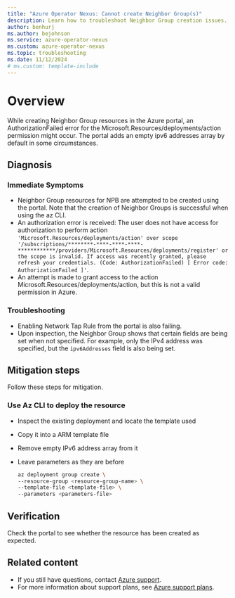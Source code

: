 ```yaml
---
title: "Azure Operator Nexus: Cannot create Neighbor Group(s)"
description: Learn how to troubleshoot Neighbor Group creation issues.
author: benhurj
ms.author: bejohnson
ms.service: azure-operator-nexus
ms.custom: azure-operator-nexus
ms.topic: troubleshooting
ms.date: 11/12/2024
# ms.custom: template-include
---
```


# Overview

While creating Neighbor Group resources in the Azure portal, an AuthorizationFailed error for the Microsoft.Resources/deployments/action permission might occur. The portal adds an empty ipv6 addresses array by default in some circumstances.

## Diagnosis

### Immediate Symptoms
* Neighbor Group resources for NPB are attempted to be created using the portal. Note that the creation of Neighbor Groups is successful when using the az CLI.
* An authorization error is received: The user does not have access for authorization to perform action `'Microsoft.Resources/deployments/action' over scope '/subscriptions/********-****-****-****-************/providers/Microsoft.Resources/deployments/register' or the scope is invalid. If access was recently granted, please refresh your credentials. (Code: AuthorizationFailed) [ Error code: AuthorizationFailed ]'`.
* An attempt is made to grant access to the action Microsoft.Resources/deployments/action, but this is not a valid permission in Azure.

### Troubleshooting
* Enabling Network Tap Rule from the portal is also failing.
* Upon inspection, the Neighbor Group shows that certain fields are being set when not specified. For example, only the IPv4 address was specified, but the `ipv6Addresses` field is also being set.

## Mitigation steps

Follow these steps for mitigation.

### Use Az CLI to deploy the resource
* Inspect the existing deployment and locate the template used
* Copy it into a ARM template file
* Remove empty IPv6 address array from it
* Leave parameters as they are before

  ```bash
  az deployment group create \
  --resource-group <resource-group-name> \
  --template-file <template-file> \
  --parameters <parameters-file>
  ```

## Verification

Check the portal to see whether the resource has been created as expected.

## Related content

- If you still have questions, contact [Azure support](https://portal.azure.com/?#blade/Microsoft_Azure_Support/HelpAndSupportBlade).
- For more information about support plans, see [Azure support plans](https://azure.microsoft.com/support/plans/response/).
